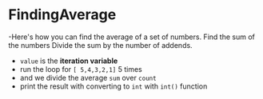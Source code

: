 # FindingAverage
-Here's how you can find the average of a set of numbers. Find the sum of the numbers Divide the sum by the number of addends.
- `value` is the **iteration variable**
- run the loop for `[ 5,4,3,2,1]` 5 times
- and we divide the average `sum` over `count`
- print the result with converting to `int` with `int()` function

